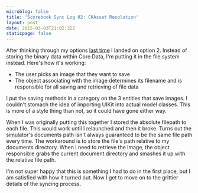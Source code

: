 ```yaml
---
microblog: false
title: 'Scorebook Sync Log 02: CKAsset Resolution'
layout: post
date: 2015-03-03T21:02:32Z
staticpage: false
---
```


After thinking through my options [last time](http://jsorge.net/2015/02/21/scorebook-sync-log-episode-01-binary-data-files-core-data/) I landed on option 2. Instead of storing the binary data within Core Data, I'm putting it in the file system instead. Here's how it's working:

* The user picks an image that they want to save
* The object associating with the image determines its filename and is responsible for all saving and retrieving of file data

I put the saving methods in a category on the 3 entities that save images. I couldn't stomach the idea of importing UIKit into actual model classes. This is more of a style thing than not, so it could have gone either way.

When I was originally putting this together I stored the absolute filepath to each file. This would work until I relaunched and then it broke. Turns out the simulator's documents path isn't always guaranteed to be the same file path every time. The workaround is to store the file's path relative to my documents directory. When I need to retrieve the image, the object responsible grabs the current document directory and smashes it up with the relative file path.

I'm not super happy that this is something I had to do in the first place, but I am satisfied with how it turned out. Now I get to move on to the grittier details of the syncing process.